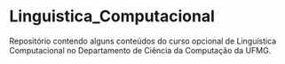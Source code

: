 # Linguistica_Computacional
Repositório contendo alguns conteúdos do curso opcional de Linguística Computacional no Departamento de Ciência da Computação da UFMG.
